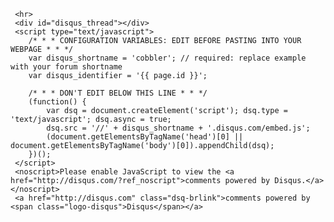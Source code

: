      <hr>
     <div id="disqus_thread"></div>
     <script type="text/javascript">
        /* * * CONFIGURATION VARIABLES: EDIT BEFORE PASTING INTO YOUR WEBPAGE * * */
        var disqus_shortname = 'cobbler'; // required: replace example with your forum shortname
        var disqus_identifier = '{{ page.id }}';

        /* * * DON'T EDIT BELOW THIS LINE * * */
        (function() {
            var dsq = document.createElement('script'); dsq.type = 'text/javascript'; dsq.async = true;
            dsq.src = '//' + disqus_shortname + '.disqus.com/embed.js';
            (document.getElementsByTagName('head')[0] || document.getElementsByTagName('body')[0]).appendChild(dsq);
        })();
     </script>
     <noscript>Please enable JavaScript to view the <a href="http://disqus.com/?ref_noscript">comments powered by Disqus.</a></noscript>
     <a href="http://disqus.com" class="dsq-brlink">comments powered by <span class="logo-disqus">Disqus</span></a>

